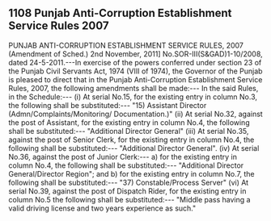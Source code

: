 ## 1108 Punjab Anti-Corruption Establishment Service Rules 2007
 
PUNJAB ANTI-CORRUPTION ESTABLISHMENT
SERVICE RULES, 2007
(Amendment of Sched.)
2nd November, 2011]
No.SOR-III(S&GAD)1-10/2008, dated 24-5-2011.---In exercise of the powers conferred under section 23 of the Punjab Civil Servants Act, 1974 (VIII of 1974), the Governor of the Punjab is pleased to direct that in the Punjab Anti-Corruption Establishment Service Rules, 2007, the following amendments shall be made:---
In the said Rules, in the Schedule:---
(i) At serial No.15, for the existing entry in column No.3, the following shall be substituted:---
"15) Assistant Director (Admn/Complaints/Monitoring/ Documentation.)"
(ii) At serial No.32, against the post of Assistant, for the existing entry in column No.4, the following shall be substituted:---
"Additional Director General"
(iii) At serial No.35, against the post of Senior Clerk, for the existing entry in column No.4, the following shall be substituted:---
"Additional Director General".
(iv) At serial No.36, against the post of Junior Clerk:---
a) for the existing entry in column No.4, the following shall be substituted:---
"Additional Director General/Director Region"; and
b) for the existing entry in column No.7, the following shall be substituted:---
"37) Constable/Process Server"
(vi) At serial No.39, against the post of Dispatch Rider, for the existing entry in column No.5 the following shall be substituted:---
"Middle pass having a valid driving license and two years experience as such."

